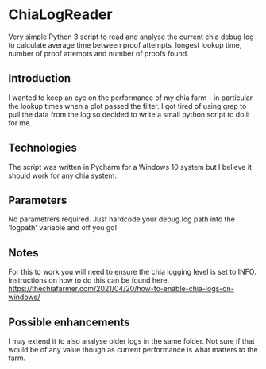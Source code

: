 # ChiaLogReader
Very simple Python 3 script to read and analyse the current chia debug log to calculate average time between proof attempts, longest lookup time, number of proof attempts and number of proofs found.


 ## Introduction

  I wanted to keep an eye on the performance of my chia farm - in particular the lookup times when a plot passed the filter. 
  I got tired of using grep to pull the data from the log so decided to write a small python script to do it for me.
  
  
 ## Technologies
  
  The script was written in Pycharm for a Windows 10 system but I believe it should work for any chia system.
  
 ## Parameters
  
 
  No parametrers required. Just hardcode your debug.log path into the 'logpath' variable and off you go!
  
  ## Notes
  
  For this to work you will need to ensure the chia logging level is set to INFO. Instructions on how to do this can be found here. https://thechiafarmer.com/2021/04/20/how-to-enable-chia-logs-on-windows/  

## Possible enhancements
 
 I may extend it to also analyse older logs in the same folder. Not sure if that would be of any value though as current performance is what matters to the farm. 
 
